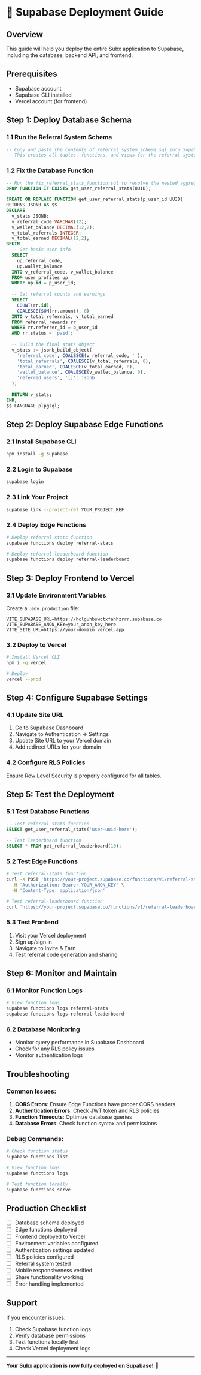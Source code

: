 # 🚀 Supabase Deployment Guide

## Overview
This guide will help you deploy the entire Subx application to Supabase, including the database, backend API, and frontend.

## Prerequisites
- Supabase account
- Supabase CLI installed
- Vercel account (for frontend)

## Step 1: Deploy Database Schema

### 1.1 Run the Referral System Schema
```sql
-- Copy and paste the contents of referral_system_schema.sql into Supabase SQL Editor
-- This creates all tables, functions, and views for the referral system
```

### 1.2 Fix the Database Function
```sql
-- Run the fix_referral_stats_function.sql to resolve the nested aggregate error
DROP FUNCTION IF EXISTS get_user_referral_stats(UUID);

CREATE OR REPLACE FUNCTION get_user_referral_stats(p_user_id UUID)
RETURNS JSONB AS $$
DECLARE
  v_stats JSONB;
  v_referral_code VARCHAR(12);
  v_wallet_balance DECIMAL(12,2);
  v_total_referrals INTEGER;
  v_total_earned DECIMAL(12,2);
BEGIN
  -- Get basic user info
  SELECT 
    up.referral_code,
    up.wallet_balance
  INTO v_referral_code, v_wallet_balance
  FROM user_profiles up
  WHERE up.id = p_user_id;
  
  -- Get referral counts and earnings
  SELECT 
    COUNT(rr.id),
    COALESCE(SUM(rr.amount), 0)
  INTO v_total_referrals, v_total_earned
  FROM referral_rewards rr
  WHERE rr.referrer_id = p_user_id 
  AND rr.status = 'paid';
  
  -- Build the final stats object
  v_stats := jsonb_build_object(
    'referral_code', COALESCE(v_referral_code, ''),
    'total_referrals', COALESCE(v_total_referrals, 0),
    'total_earned', COALESCE(v_total_earned, 0),
    'wallet_balance', COALESCE(v_wallet_balance, 0),
    'referred_users', '[]'::jsonb
  );
  
  RETURN v_stats;
END;
$$ LANGUAGE plpgsql;
```

## Step 2: Deploy Supabase Edge Functions

### 2.1 Install Supabase CLI
```bash
npm install -g supabase
```

### 2.2 Login to Supabase
```bash
supabase login
```

### 2.3 Link Your Project
```bash
supabase link --project-ref YOUR_PROJECT_REF
```

### 2.4 Deploy Edge Functions
```bash
# Deploy referral-stats function
supabase functions deploy referral-stats

# Deploy referral-leaderboard function
supabase functions deploy referral-leaderboard
```

## Step 3: Deploy Frontend to Vercel

### 3.1 Update Environment Variables
Create a `.env.production` file:
```env
VITE_SUPABASE_URL=https://hclguhbswctxfahhzrrr.supabase.co
VITE_SUPABASE_ANON_KEY=your_anon_key_here
VITE_SITE_URL=https://your-domain.vercel.app
```

### 3.2 Deploy to Vercel
```bash
# Install Vercel CLI
npm i -g vercel

# Deploy
vercel --prod
```

## Step 4: Configure Supabase Settings

### 4.1 Update Site URL
1. Go to Supabase Dashboard
2. Navigate to Authentication → Settings
3. Update Site URL to your Vercel domain
4. Add redirect URLs for your domain

### 4.2 Configure RLS Policies
Ensure Row Level Security is properly configured for all tables.

## Step 5: Test the Deployment

### 5.1 Test Database Functions
```sql
-- Test referral stats function
SELECT get_user_referral_stats('user-uuid-here');

-- Test leaderboard function
SELECT * FROM get_referral_leaderboard(10);
```

### 5.2 Test Edge Functions
```bash
# Test referral-stats function
curl -X POST 'https://your-project.supabase.co/functions/v1/referral-stats' \
  -H 'Authorization: Bearer YOUR_ANON_KEY' \
  -H 'Content-Type: application/json'

# Test referral-leaderboard function
curl 'https://your-project.supabase.co/functions/v1/referral-leaderboard?limit=10'
```

### 5.3 Test Frontend
1. Visit your Vercel deployment
2. Sign up/sign in
3. Navigate to Invite & Earn
4. Test referral code generation and sharing

## Step 6: Monitor and Maintain

### 6.1 Monitor Function Logs
```bash
# View function logs
supabase functions logs referral-stats
supabase functions logs referral-leaderboard
```

### 6.2 Database Monitoring
- Monitor query performance in Supabase Dashboard
- Check for any RLS policy issues
- Monitor authentication logs

## Troubleshooting

### Common Issues:

1. **CORS Errors**: Ensure Edge Functions have proper CORS headers
2. **Authentication Errors**: Check JWT token and RLS policies
3. **Function Timeouts**: Optimize database queries
4. **Database Errors**: Check function syntax and permissions

### Debug Commands:
```bash
# Check function status
supabase functions list

# View function logs
supabase functions logs

# Test function locally
supabase functions serve
```

## Production Checklist

- [ ] Database schema deployed
- [ ] Edge functions deployed
- [ ] Frontend deployed to Vercel
- [ ] Environment variables configured
- [ ] Authentication settings updated
- [ ] RLS policies configured
- [ ] Referral system tested
- [ ] Mobile responsiveness verified
- [ ] Share functionality working
- [ ] Error handling implemented

## Support

If you encounter issues:
1. Check Supabase function logs
2. Verify database permissions
3. Test functions locally first
4. Check Vercel deployment logs

---

**Your Subx application is now fully deployed on Supabase!** 🎉
